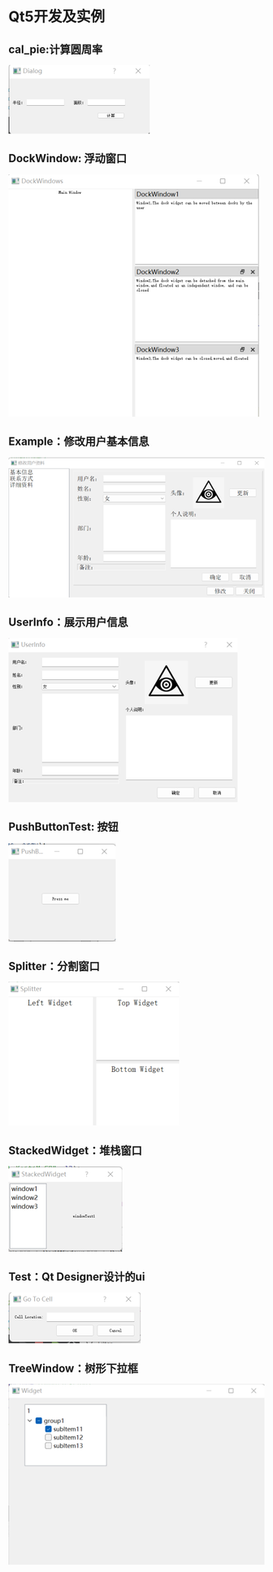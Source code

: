 # Qt5开发及实例
## cal_pie:计算圆周率
![](./images/cal_pie.png)

## DockWindow: 浮动窗口
![](./images/DockWindow.png)

## Example：修改用户基本信息
![](./images/Example.png)

## UserInfo：展示用户信息
![](./images/UserInfo.png)

## PushButtonTest: 按钮
![](./images/PushButtonTest.png)

## Splitter：分割窗口
![](./images/Splitter.png)

## StackedWidget：堆栈窗口
![](./images/StackedWidget.png)

## Test：Qt Designer设计的ui
![](./images/Test.png)

## TreeWindow：树形下拉框
![](./images/TreeWindow.png)